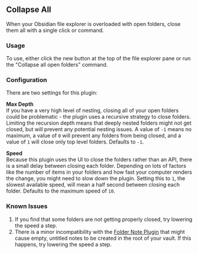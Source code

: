 ## Collapse All

When your Obsidian file explorer is overloaded with open folders, close them all with a single click or command.

### Usage

To use, either click the new button at the top of the file explorer pane or run the "Collapse all open folders" command.

### Configuration

There are two settings for this plugin:

**Max Depth**  
If you have a very high level of nesting, closing all of your open folders could be problematic - the plugin uses a recursive strategy to close folders. Limiting the recursion depth means that deeply nested folders might not get closed, but will prevent any potential nesting issues. A value of `-1` means no maximum, a value of `0` will prevent any folders from being closed, and a value of `1` will close only top level folders. Defaults to `-1`.

**Speed**  
Because this plugin uses the UI to close the folders rather than an API, there is a small delay between closing each folder. Depending on lots of factors like the number of items in your folders and how fast your computer renders the change, you might need to slow down the plugin. Setting this to `1`, the slowest available speed, will mean a half second between closing each folder. Defaults to the maximum speed of `10`.

### Known Issues

1. If you find that some folders are not getting properly closed, try lowering the speed a step.
2. There is a minor incompatibility with the [Folder Note Plugin](https://github.com/xpgo/obsidian-folder-note-plugin) that might cause empty, untitled notes to be created in the root of your vault. If this happens, try lowering the speed a step.
